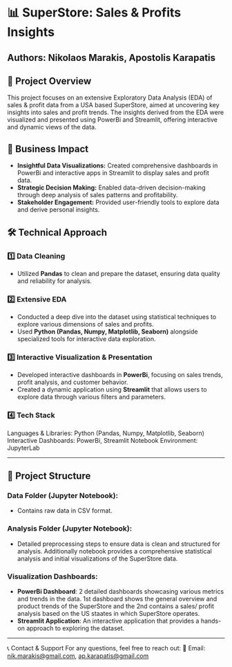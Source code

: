 # 📊 SuperStore: Sales & Profits Insights

## Authors: Nikolaos Marakis, Apostolis Karapatis

## 📌 Project Overview  
This project focuses on an extensive Exploratory Data Analysis (EDA) of sales & profit data from a USA based SuperStore, aimed at uncovering key insights into sales and profit trends. The insights derived from the EDA were visualized and presented using PowerBi and Streamlit, offering interactive and dynamic views of the data.

## 🎯 Business Impact  
- **Insightful Data Visualizations:** Created comprehensive dashboards in PowerBi and interactive apps in Streamlit to display sales and profit data.
- **Strategic Decision Making:** Enabled data-driven decision-making through deep analysis of sales patterns and profitability.
- **Stakeholder Engagement:** Provided user-friendly tools to explore data and derive personal insights.

## 🛠️ Technical Approach  

### **1️⃣ Data Cleaning**  
- Utilized **Pandas** to clean and prepare the dataset, ensuring data quality and reliability for analysis.

### **2️⃣ Extensive EDA**  
- Conducted a deep dive into the dataset using statistical techniques to explore various dimensions of sales and profits.
- Used **Python (Pandas, Numpy, Matplotlib, Seaborn)** alongside specialized tools for interactive data exploration.

### **3️⃣ Interactive Visualization & Presentation**  
- Developed interactive dashboards in **PowerBi**, focusing on sales trends, profit analysis, and customer behavior.
- Created a dynamic application using **Streamlit** that allows users to explore data through various filters and parameters.

### **4️⃣ Tech Stack**
Languages & Libraries: Python (Pandas, Numpy, Matplotlib, Seaborn)
Interactive Dashboards: PowerBi, Streamlit
Notebook Environment: JupyterLab

---

## 📂 Project Structure 

### Data Folder (Jupyter Notebook):
- Contains raw data in CSV format.
  
### Analysis Folder (Jupyter Notebook):
- Detailed preprocessing steps to ensure data is clean and structured for analysis. Additionally notebook provides a comprehensive statistical analysis and initial visualizations of the SuperStore data.

### Visualization Dashboards:
- **PowerBi Dashboard**: 2 detailed dashboards showcasing various metrics and trends in the data. 1st dashboard shows the general overview and product trends of the SuperStore and the 2nd contains a sales/ profit analysis based on the US staates in which SuperStore operates.
- **Streamlit Application**: An interactive application that provides a hands-on approach to exploring the dataset.

---

📞 Contact & Support
For any questions, feel free to reach out:
📧 Email: nik.marakis@gmail.com, ap.karapatis@gmail.com
